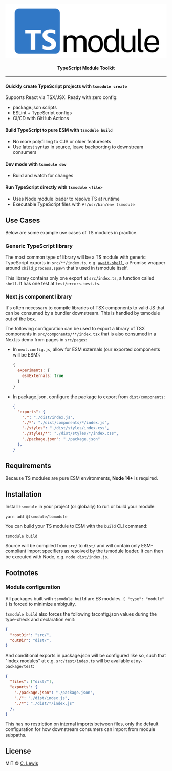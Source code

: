 <div align="center">
  <img src="tsmodule.png">
  <h4>TypeScript Module Toolkit</h4>
</div>

---

#### Quickly create TypeScript projects with **`tsmodule create`**

Supports React via TSX/JSX. Ready with zero config:

  - package.json scripts
  - ESLint + TypeScript configs
  - CI/CD with GitHub Actions

#### Build TypeScript to pure ESM with **`tsmodule build`**

  - No more polyfilling to CJS or older featuresets
  - Use latest syntax in source, leave backporting to downstream consumers

#### Dev mode with **`tsmodule dev`**

  - Build and watch for changes

#### Run TypeScript directly with **`tsmodule <file>`**

  - Uses Node module loader to resolve TS at runtime
  - Executable TypeScript files with `#!/usr/bin/env tsmodule`

## Use Cases

Below are some example use cases of TS modules in practice.

### Generic TypeScript library

The most common type of library will be a TS module with generic TypeScript
exports in `src/**/index.ts`, e.g.
[`await-shell`](https://github.com/ctjlewis/await-shell), a Promise wrapper
around `child_process.spawn` that's used in tsmodule itself.

This library contains only one export at `src/index.ts`, a function called
`shell`. It has one test at `test/errors.test.ts`.

### Next.js component library

It's often necessary to compile libraries of TSX components to valid JS that can
be consumed by a bundler downstream.  This is handled by tsmodule out of the
box.

The following configuration can be used to export a library of TSX components in
`src/components/**/index.tsx` that is also consumed in a Next.js demo from pages
in `src/pages`:

- In `next.config.js`, allow for ESM externals (our exported components will be
  ESM):

    ```js
    { 
      experiments: { 
        esmExternals: true 
      } 
    }
    ```

- In package.json, configure the package to export from `dist/components`:

    ```json
    {
      "exports": {
        ".": "./dist/index.js",
        "./*": "./dist/components/*/index.js",
        "./styles": "./dist/styles/index.css",
        "./styles/*": "./dist/styles/*/index.css",
        "./package.json": "./package.json"
      },
    }
    ```

## Requirements

Because TS modules are pure ESM environments, **Node 14+** is required.

## Installation

Install `tsmodule` in your project (or globally) to run or build your module:

```shell
yarn add @tsmodule/tsmodule
```

You can build your TS module to ESM with the `build` CLI command:

```shell
tsmodule build
```

Source will be compiled from `src/` to `dist/` and will contain only
ESM-compliant import specifiers as resolved by the tsmodule loader. It can then
be executed with Node, e.g. `node dist/index.js`.

## Footnotes

### Module configuration

All packages built with `tsmodule build` are ES modules. `{ "type": "module" }`
is forced to minimize ambiguity.

`tsmodule build` also forces the following tsconfig.json values during the
type-check and declaration emit:

```json
{
  "rootDir": "src/",
  "outDir": "dist/",
}
```

And conditional exports in package.json will be configured like so, such that
"index modules" at e.g. `src/test/index.ts` will be available at
`my-package/test`:

```json
{
  "files": ["dist/"],
  "exports": {
    "./package.json": "./package.json",
    "./": "./dist/index.js",
    "./*": "./dist/*/index.js"
  },
}
```

This has no restriction on internal imports between files, only the default
configuration for how downstream consumers can import from module subpaths.

## License

MIT © [C. Lewis](https://ctjlewis.com)

